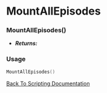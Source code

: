 # MountAllEpisodes

### MountAllEpisodes()
- ***Returns:*** 

### Usage

```Lua
MountAllEpisodes()
```


[Back To Scripting Documentation](../README.md)
